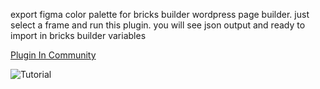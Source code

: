 export figma color palette for bricks builder wordpress page builder.
just select a frame and run this plugin. you will see json output and ready to import in bricks builder variables

[Plugin In Community](https://www.figma.com/community/file/1491805149966955988)

![Tutorial](tutorial)

